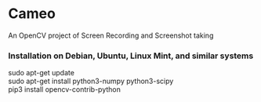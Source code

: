 # Cameo
An OpenCV project of Screen Recording and Screenshot taking

<h3> Installation on Debian, Ubuntu, Linux Mint, and similar systems </h3>

sudo apt-get update <br>
sudo apt-get install python3-numpy python3-scipy <br>
pip3 install opencv-contrib-python <br>

